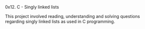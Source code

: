 0x12. C - Singly linked lists

This project involved reading, understanding and solving questions regarding singly linked lists as used in C programming. 

